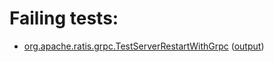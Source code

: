 # Failing tests: 

 * [org.apache.ratis.grpc.TestServerRestartWithGrpc](ratis-test/org.apache.ratis.grpc.TestServerRestartWithGrpc.txt) ([output](ratis-test/org.apache.ratis.grpc.TestServerRestartWithGrpc-output.txt))
